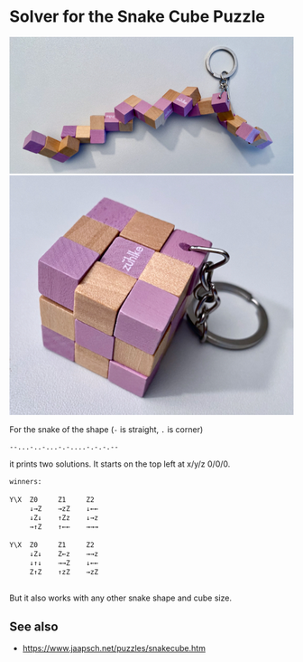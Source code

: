 # Solver for the Snake Cube Puzzle

![snake](docs/snake.jpeg)
![cube](docs/cube.jpeg)

For the snake of the shape (`-` is straight, `.` is corner) 

```
--...-..-...-.-....-.-.-.--
```
it prints two solutions. It starts on the top left at x/y/z 0/0/0.  
```
winners:

Y\X  Z0     Z1     Z2
     ↓→Z    →zZ    ↓←←    
     ↓Z↓    ↑Zz    ↓→z    
     →↑Z    ↑←←    →→→    
     
Y\X  Z0     Z1     Z2
     ↓Z↓    Z←z    →→z    
     ↓↑↓    →→Z    ↓←←    
     Z↑Z    ↑zZ    →zZ    
     
```

But it also works with any other snake shape and cube size. 

## See also
 - https://www.jaapsch.net/puzzles/snakecube.htm